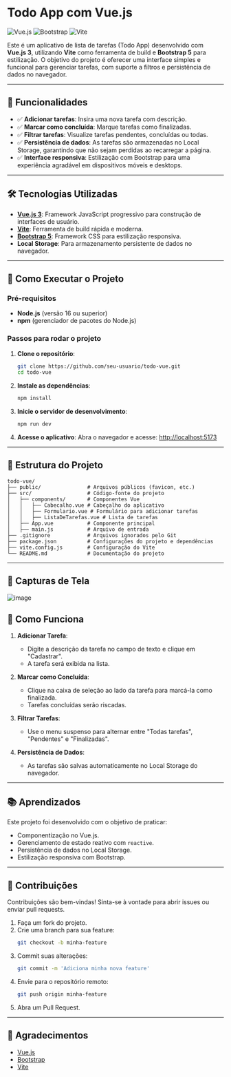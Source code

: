 # Todo App com Vue.js

![Vue.js](https://img.shields.io/badge/Vue.js-3.x-brightgreen) ![Bootstrap](https://img.shields.io/badge/Bootstrap-5.x-blue) ![Vite](https://img.shields.io/badge/Vite-6.x-purple)

Este é um aplicativo de lista de tarefas (Todo App) desenvolvido com **Vue.js 3**, utilizando **Vite** como ferramenta de build e **Bootstrap 5** para estilização. O objetivo do projeto é oferecer uma interface simples e funcional para gerenciar tarefas, com suporte a filtros e persistência de dados no navegador.

---

## 🎯 Funcionalidades

- ✅ **Adicionar tarefas**: Insira uma nova tarefa com descrição.
- ✅ **Marcar como concluída**: Marque tarefas como finalizadas.
- ✅ **Filtrar tarefas**: Visualize tarefas pendentes, concluídas ou todas.
- ✅ **Persistência de dados**: As tarefas são armazenadas no Local Storage, garantindo que não sejam perdidas ao recarregar a página.
- ✅ **Interface responsiva**: Estilização com Bootstrap para uma experiência agradável em dispositivos móveis e desktops.

---

## 🛠️ Tecnologias Utilizadas

- **[Vue.js 3](https://vuejs.org/)**: Framework JavaScript progressivo para construção de interfaces de usuário.
- **[Vite](https://vitejs.dev/)**: Ferramenta de build rápida e moderna.
- **[Bootstrap 5](https://getbootstrap.com/)**: Framework CSS para estilização responsiva.
- **Local Storage**: Para armazenamento persistente de dados no navegador.

---

## 🚀 Como Executar o Projeto

### Pré-requisitos

- **Node.js** (versão 16 ou superior)
- **npm** (gerenciador de pacotes do Node.js)

### Passos para rodar o projeto

1. **Clone o repositório**:
   ```sh
   git clone https://github.com/seu-usuario/todo-vue.git
   cd todo-vue
   ```

2. **Instale as dependências**:
   ```sh
   npm install
   ```

3. **Inicie o servidor de desenvolvimento**:
   ```sh
   npm run dev
   ```

4. **Acesse o aplicativo**:
   Abra o navegador e acesse: [http://localhost:5173](http://localhost:5173)

---

## 📂 Estrutura do Projeto

```plaintext
todo-vue/
├── public/               # Arquivos públicos (favicon, etc.)
├── src/                  # Código-fonte do projeto
│   ├── components/       # Componentes Vue
│   │   ├── Cabecalho.vue # Cabeçalho do aplicativo
│   │   ├── Formulario.vue # Formulário para adicionar tarefas
│   │   ├── ListaDeTarefas.vue # Lista de tarefas
│   ├── App.vue           # Componente principal
│   ├── main.js           # Arquivo de entrada
├── .gitignore            # Arquivos ignorados pelo Git
├── package.json          # Configurações do projeto e dependências
├── vite.config.js        # Configuração do Vite
└── README.md             # Documentação do projeto
```

---

## 📸 Capturas de Tela

![image](https://github.com/user-attachments/assets/c05a25a3-079e-4f24-89d5-b7f5d6902762)



## 📖 Como Funciona

1. **Adicionar Tarefa**:
   - Digite a descrição da tarefa no campo de texto e clique em "Cadastrar".
   - A tarefa será exibida na lista.

2. **Marcar como Concluída**:
   - Clique na caixa de seleção ao lado da tarefa para marcá-la como finalizada.
   - Tarefas concluídas serão riscadas.

3. **Filtrar Tarefas**:
   - Use o menu suspenso para alternar entre "Todas tarefas", "Pendentes" e "Finalizadas".

4. **Persistência de Dados**:
   - As tarefas são salvas automaticamente no Local Storage do navegador.

---

## 📚 Aprendizados

Este projeto foi desenvolvido com o objetivo de praticar:
- Componentização no Vue.js.
- Gerenciamento de estado reativo com `reactive`.
- Persistência de dados no Local Storage.
- Estilização responsiva com Bootstrap.

---

## 🤝 Contribuições

Contribuições são bem-vindas! Sinta-se à vontade para abrir issues ou enviar pull requests.

1. Faça um fork do projeto.
2. Crie uma branch para sua feature:
   ```sh
   git checkout -b minha-feature
   ```
3. Commit suas alterações:
   ```sh
   git commit -m 'Adiciona minha nova feature'
   ```
4. Envie para o repositório remoto:
   ```sh
   git push origin minha-feature
   ```
5. Abra um Pull Request.

---


## 🌟 Agradecimentos

- [Vue.js](https://vuejs.org/)
- [Bootstrap](https://getbootstrap.com/)
- [Vite](https://vitejs.dev/)
